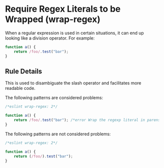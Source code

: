 # Require Regex Literals to be Wrapped (wrap-regex)

When a regular expression is used in certain situations, it can end up looking like a division operator. For example:

```js
function a() {
    return /foo/.test("bar");
}
```

## Rule Details

This is used to disambiguate the slash operator and facilitates more readable code.

The following patterns are considered problems:

```js
/*eslint wrap-regex: 2*/

function a() {
    return /foo/.test("bar"); /*error Wrap the regexp literal in parens to disambiguate the slash.*/
}
```

The following patterns are not considered problems:

```js
/*eslint wrap-regex: 2*/

function a() {
    return (/foo/).test("bar");
}
```
